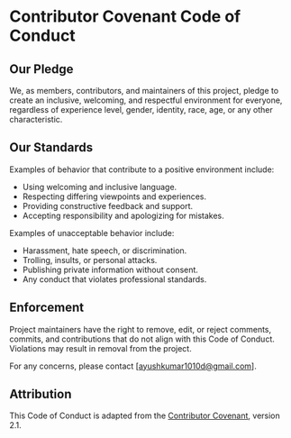 # Contributor Covenant Code of Conduct

## Our Pledge

We, as members, contributors, and maintainers of this project, pledge to create an inclusive, welcoming, and respectful environment for everyone, regardless of experience level, gender, identity, race, age, or any other characteristic.

## Our Standards

Examples of behavior that contribute to a positive environment include:

- Using welcoming and inclusive language.
- Respecting differing viewpoints and experiences.
- Providing constructive feedback and support.
- Accepting responsibility and apologizing for mistakes.

Examples of unacceptable behavior include:

- Harassment, hate speech, or discrimination.
- Trolling, insults, or personal attacks.
- Publishing private information without consent.
- Any conduct that violates professional standards.

## Enforcement

Project maintainers have the right to remove, edit, or reject comments, commits, and contributions that do not align with this Code of Conduct. Violations may result in removal from the project.

For any concerns, please contact [ayushkumar1010d@gmail.com].

## Attribution

This Code of Conduct is adapted from the [Contributor Covenant](https://www.contributor-covenant.org/), version 2.1.
